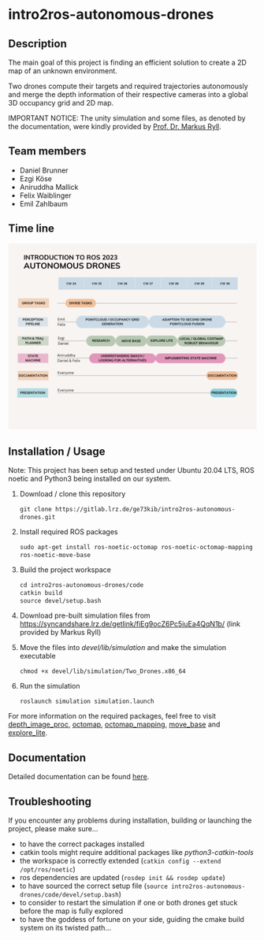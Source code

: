 # intro2ros-autonomous-drones


## Description

The main goal of this project is finding an efficient solution to create a 2D map of an unknown environment.

Two drones compute their targets and required trajectories autonomously and merge the depth information of their respective cameras into a global 3D occupancy grid and 2D map.

IMPORTANT NOTICE:
The unity simulation and some files, as denoted by the documentation, were kindly provided by [Prof. Dr. Markus Ryll](https://campus.tum.de/tumonline/visitenkarte.show_vcard?pPersonenId=DB1692F4C0753CDB&pPersonenGruppe=3).


## Team members

- Daniel Brunner
- Ezgi Köse
- Aniruddha Mallick
- Felix Waiblinger
- Emil Zahlbaum


## Time line

![gantt chart](documentation/gantt_chart.png)


## Installation / Usage

Note: This project has been setup and tested under Ubuntu 20.04 LTS, ROS noetic and Python3 being installed on our system.

1. Download / clone this repository

    ```
    git clone https://gitlab.lrz.de/ge73kib/intro2ros-autonomous-drones.git
    ```

2. Install required ROS packages

    ```
    sudo apt-get install ros-noetic-octomap ros-noetic-octomap-mapping ros-noetic-move-base
    ```

3. Build the project workspace

    ```
    cd intro2ros-autonomous-drones/code
    catkin build
    source devel/setup.bash
    ```

4. Download pre-built simulation files from https://syncandshare.lrz.de/getlink/fiEg9ocZ6Pc5iuEa4QqN1b/ (link provided by Markus Ryll)

5. Move the files into *devel/lib/simulation* and make the simulation executable

    ```
    chmod +x devel/lib/simulation/Two_Drones.x86_64
    ```

6. Run the simulation

    ```
    roslaunch simulation simulation.launch
    ```

For more information on the required packages, feel free to visit [depth_image_proc](http://wiki.ros.org/depth_image_proc), [octomap](http://wiki.ros.org/octomap), [octomap_mapping](http://wiki.ros.org/octomap_mapping?distro=noetic), [move_base](http://wiki.ros.org/move_base) and [explore_lite](http://wiki.ros.org/explore_lite).


## Documentation

Detailed documentation can be found [here](documentation/documentation.md).


## Troubleshooting

If you encounter any problems during installation, building or launching the project, please make sure...

- to have the correct packages installed
- catkin tools might require additional packages like *python3-catkin-tools*
- the workspace is correctly extended (```catkin config --extend /opt/ros/noetic```)
- ros dependencies are updated (```rosdep init && rosdep update```)
- to have sourced the correct setup file (```source intro2ros-autonomous-drones/code/devel/setup.bash```)
- to consider to restart the simulation if one or both drones get stuck before the map is fully explored
- to have the goddess of fortune on your side, guiding the cmake build system on its twisted path...
